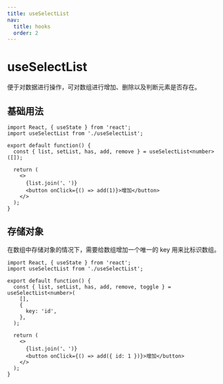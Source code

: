 ```yaml
---
title: useSelectList
nav:
  title: hooks
  order: 2
---
```


# useSelectList

便于对数据进行操作，可对数组进行增加、删除以及判断元素是否存在。

## 基础用法

```tsx
import React, { useState } from 'react';
import useSelectList from './useSelectList';

export default function() {
  const { list, setList, has, add, remove } = useSelectList<number>([]);

  return (
    <>
      {list.join('、')}
      <button onClick={() => add(1)}>增加</button>
    </>
  );
}
```

## 存储对象

在数组中存储对象的情况下，需要给数组增加一个唯一的 key 用来比标识数组。

```tsx
import React, { useState } from 'react';
import useSelectList from './useSelectList';

export default function() {
  const { list, setList, has, add, remove, toggle } = useSelectList<number>(
    [],
    {
      key: 'id',
    },
  );

  return (
    <>
      {list.join('、')}
      <button onClick={() => add({ id: 1 })}>增加</button>
    </>
  );
}
```
